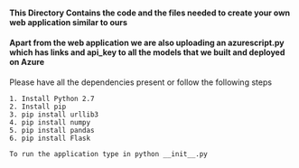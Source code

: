 #### This Directory Contains the code and the files needed to create your own web application similar to ours
#### Apart from the web application we are also uploading an azurescript.py which has links and api_key to all the models that we built and deployed on Azure


Please have all the dependencies present or follow the following steps

    1. Install Python 2.7
    2. Install pip
    3. pip install urllib3
    4. pip install numpy
    5. pip install pandas
    6. pip install Flask
    
    To run the application type in python __init__.py
    
  
